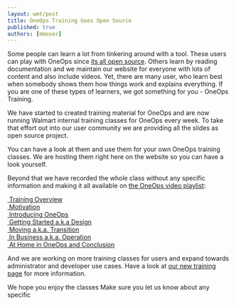 ```yaml
---
layout: wmt/post
title: OneOps Training Goes Open Source
published: true
authors: [mmoser]
---
```


Some people can learn a lot from tinkering around with a tool. These users can
play with OneOps since [its all open source](http://github.com/oneops). Others
learn by reading documentation and we maintain our website for everyone with
lots of content and also include videos. Yet, there are many user, who learn
best when somebody shows them how things work and explains everything. If you
are one of these types of learners, we got something for you - OneOps Training.

<!--more-->

We have started to created training material for OneOps and are now running
Walmart internal training classes for OneOps every week. To take that effort out
into our user community we are providing all the slides as open source project.

You can have a look at them and use them for your own OneOps training classes.
We are hosting them right here on the website so you can have a look yourself.

Beyond that we have recorded the whole class without any specific information
and making it all available on
[the OneOps video playlist](https://www.youtube.com/playlist?list=PLjDnb0653uBDMBpTBoLVkVtGIDO-P8e3U):

<a href="https://youtu.be/W2ND3QMIzZ0" target="_blank"><i class="fa fa-video-camera"></i>&nbsp;Training Overview</a><br>
<a href="https://youtu.be/ct0lcoq5haQ" target="_blank"><i class="fa fa-video-camera"></i>&nbsp;Motivation</a><br>
<a href="https://youtu.be/u99Q0u8BTqw" target="_blank"><i class="fa fa-video-camera"></i>&nbsp;Introducing OneOps</a><br>
<a href="https://youtu.be/lTXpwa-yC8k" target="_blank"><i class="fa fa-video-camera"></i>&nbsp;Getting Started a.k.a Design</a><br>
<a href="https://youtu.be/7d4hBVSMZfY" target="_blank"><i class="fa fa-video-camera"></i>&nbsp;Moving a.k.a. Transition</a><br>
<a href="https://youtu.be/TpnFxUA1VxQ" target="_blank"><i class="fa fa-video-camera"></i>&nbsp;In Business a.k.a. Operation</a><br>
<a href="https://youtu.be/7bGN4Vxh0_E" target="_blank"><i class="fa fa-video-camera"></i>&nbsp;At Home in OneOps and Conclusion</a><br>

And  we are working on more training classes for users and expand towards
administrator and developer use cases. Have a look at
[our new training page](../overview/training.html) for more information.

We hope you enjoy the classes  Make sure you let us know about any specific

